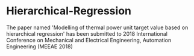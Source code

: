 # Hierarchical-Regression  

The paper named 'Modelling of thermal power unit target value based on hierarchical regression' has been submitted to 2018 International Conference on Mechanical and Electrical Engineering, Automation Engineering (MEEAE 2018)

